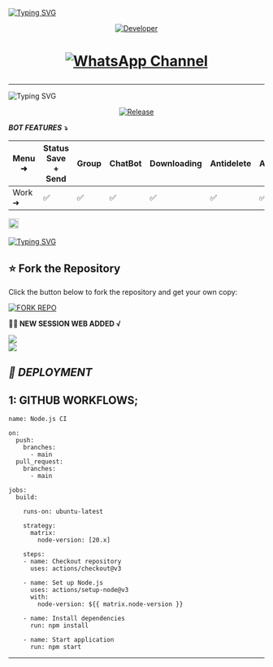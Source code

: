 <a href="https://git.io/typing-svg"><img src="https://readme-typing-svg.demolab.com?font=Black+Ops+One&size=100&pause=1000&color=FF0000&center=true&width=1000&height=200&lines=ROVER-" alt="Typing SVG" /></a>
  </div>


<p align="center">
  <a href="https://github.com/Russian-mafia1"><img title="Developer" src="https://img.shields.io/badge/Author-HACKLINK*%20TECH-FF00FF.svg?style=big-square&logo=github" /></a>
</p>

<div align="center">

<h1 align="center">

  
[![WhatsApp Channel](https://img.shields.io/badge/Join-WhatsApp%20Channel-9ACD32?style=big-square&logo=whatsapp)](https://whatsapp.com/channel/0029Vb6Gy5XDzgTBTarvMW1O)
</div>

---------
<img src="https://readme-typing-svg.herokuapp.com?font=Fira+Code&size=25&duration=3000&color=00FF00&background=000000&center=true&vCenter=true&width=600&lines=⚡+TERROR+XMD+BETTER+OPTION;🔥+The+Most+Powerful+WhatsApp+Bot;💻+developed+by+HACKLINK+TECH+INC;🚀+HACKLINK-XD-+Solutions;🌈+Fast+⚡+Secure+🔒+Reliable+✅" alt="Typing SVG">


<p align="center">
  <a href="https://github.com/Russian-mafia1/ROVER-XMD"><img title="Release" src="https://img.shields.io/badge/Release-beta%20v5-cyan.svg?style=for-the-badge&logo=aqua" /></a>
</p>


***BOT FEATURES ⤵️***

| Menu ⁠➜ | Status Save + Send | Group | ChatBot | Downloading | Antidelete | Ai | Viewonce | Fun | Status Reply | Status Reacts | HeartReacts | Autoreacts | Call Rejecter 
|---|---|---|---|---|---|---|---|---|---|---|---|---|---|
| Work ➜ |✅|✅|✅|✅|✅|✅|✅|✅|✅|✅|✅|✅|✅|

  
<a
href="https://github.com/Russian-mafia1/TERROR-XMD/graphs/commit-activity"><img height="20" src="https://img.shields.io/badge/Maintained%3F-yes-green.svg"></a>&nbsp;&nbsp;
</p>
<p align='center'>

 [![Typing SVG](https://readme-typing-svg.herokuapp.com?font=monospace-ExtraBold&color=blue&lines=𝗙𝗢𝗥𝗞+𝗔𝗡𝗗+𝗦𝗧𝗔𝗥+⭐+𝗥𝗘𝗣𝗢)](https://git.io/typing-svg)

 ## ⭐ Fork the Repository

Click the button below to fork the repository and get your own copy:

[![FORK REPO](https://img.shields.io/badge/FORK%20REPO-Click%20Here-007ACC?style=for-the-badge&logo=github)](https://github.com/Russian-mafia1/ROVER-XMD/fork)

  **⛓️‍💥 NEW SESSION WEB ADDED √**
  
  <a href='https://russian-mafia.onrender.com/' target="_blank">
    <img src='https://img.shields.io/badge/PAIR_CODE-FF0000?style=for-the-badge&logo=matrix&logoColor=white&labelColor=000000'/>
  </a></br>

<a href='https://muzansspair1.onrender.com/' target="_blank">
    <img src='https://img.shields.io/badge/PAIR_CODE2-FF0000?style=for-the-badge&logo=matrix&logoColor=white&labelColor=000000'/>
  </a></br>

## _📡 DEPLOYMENT_

## 1: GITHUB WORKFLOWS;

```
name: Node.js CI

on:
  push:
    branches:
      - main
  pull_request:
    branches:
      - main

jobs:
  build:

    runs-on: ubuntu-latest

    strategy:
      matrix:
        node-version: [20.x]

    steps:
    - name: Checkout repository
      uses: actions/checkout@v3

    - name: Set up Node.js
      uses: actions/setup-node@v3
      with:
        node-version: ${{ matrix.node-version }}

    - name: Install dependencies
      run: npm install

    - name: Start application
      run: npm start
```

-------
